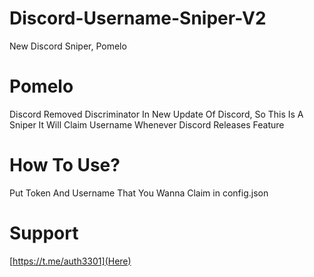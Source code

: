 # Discord-Username-Sniper-V2
New Discord Sniper, Pomelo

# Pomelo
Discord Removed Discriminator In New Update Of Discord, So This Is A Sniper It Will Claim Username Whenever Discord Releases Feature

# How To Use?
Put Token And Username That You Wanna Claim in config.json

# Support 
[https://t.me/auth3301](Here)
